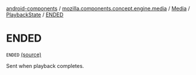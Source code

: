[android-components](../../../index.md) / [mozilla.components.concept.engine.media](../../index.md) / [Media](../index.md) / [PlaybackState](index.md) / [ENDED](./-e-n-d-e-d.md)

# ENDED

`ENDED` [(source)](https://github.com/mozilla-mobile/android-components/blob/master/components/concept/engine/src/main/java/mozilla/components/concept/engine/media/Media.kt#L150)

Sent when playback completes.

